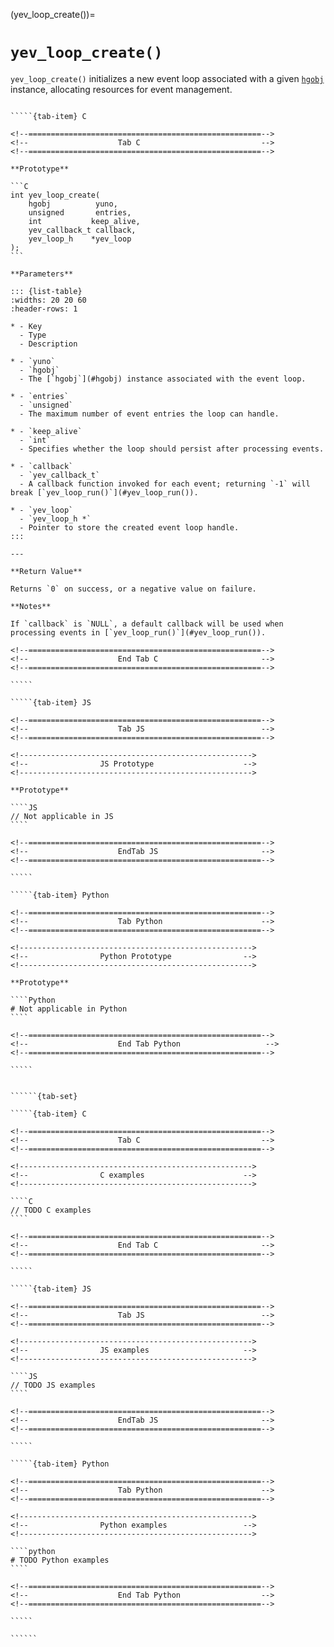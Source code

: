 <!-- ============================================================== -->
(yev_loop_create())=
# `yev_loop_create()`
<!-- ============================================================== -->

`yev_loop_create()` initializes a new event loop associated with a given [`hgobj`](#hgobj) instance, allocating resources for event management.

<!------------------------------------------------------------>
<!--                    Prototypes                          -->
<!------------------------------------------------------------>

``````{tab-set}

`````{tab-item} C

<!--====================================================-->
<!--                    Tab C                           -->
<!--====================================================-->

**Prototype**

```C
int yev_loop_create(
    hgobj          yuno,
    unsigned       entries,
    int           keep_alive,
    yev_callback_t callback,
    yev_loop_h    *yev_loop
);
```

**Parameters**

::: {list-table}
:widths: 20 20 60
:header-rows: 1

* - Key
  - Type
  - Description

* - `yuno`
  - `hgobj`
  - The [`hgobj`](#hgobj) instance associated with the event loop.

* - `entries`
  - `unsigned`
  - The maximum number of event entries the loop can handle.

* - `keep_alive`
  - `int`
  - Specifies whether the loop should persist after processing events.

* - `callback`
  - `yev_callback_t`
  - A callback function invoked for each event; returning `-1` will break [`yev_loop_run()`](#yev_loop_run()).

* - `yev_loop`
  - `yev_loop_h *`
  - Pointer to store the created event loop handle.
:::

---

**Return Value**

Returns `0` on success, or a negative value on failure.

**Notes**

If `callback` is `NULL`, a default callback will be used when processing events in [`yev_loop_run()`](#yev_loop_run()).

<!--====================================================-->
<!--                    End Tab C                       -->
<!--====================================================-->

`````

`````{tab-item} JS

<!--====================================================-->
<!--                    Tab JS                          -->
<!--====================================================-->

<!---------------------------------------------------->
<!--                JS Prototype                    -->
<!---------------------------------------------------->

**Prototype**

````JS
// Not applicable in JS
````

<!--====================================================-->
<!--                    EndTab JS                       -->
<!--====================================================-->

`````

`````{tab-item} Python

<!--====================================================-->
<!--                    Tab Python                      -->
<!--====================================================-->

<!---------------------------------------------------->
<!--                Python Prototype                -->
<!---------------------------------------------------->

**Prototype**

````Python
# Not applicable in Python
````

<!--====================================================-->
<!--                    End Tab Python                   -->
<!--====================================================-->

`````

``````

<!------------------------------------------------------------>
<!--                    Examples                            -->
<!------------------------------------------------------------>

```````{dropdown} Examples

``````{tab-set}

`````{tab-item} C

<!--====================================================-->
<!--                    Tab C                           -->
<!--====================================================-->

<!---------------------------------------------------->
<!--                C examples                      -->
<!---------------------------------------------------->

````C
// TODO C examples
````

<!--====================================================-->
<!--                    End Tab C                       -->
<!--====================================================-->

`````

`````{tab-item} JS

<!--====================================================-->
<!--                    Tab JS                          -->
<!--====================================================-->

<!---------------------------------------------------->
<!--                JS examples                     -->
<!---------------------------------------------------->

````JS
// TODO JS examples
````

<!--====================================================-->
<!--                    EndTab JS                       -->
<!--====================================================-->

`````

`````{tab-item} Python

<!--====================================================-->
<!--                    Tab Python                      -->
<!--====================================================-->

<!---------------------------------------------------->
<!--                Python examples                 -->
<!---------------------------------------------------->

````python
# TODO Python examples
````

<!--====================================================-->
<!--                    End Tab Python                  -->
<!--====================================================-->

`````

``````

```````
